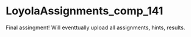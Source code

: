 # LoyolaAssignments_comp_141
Final assingment! Will eventtually upload all assignments, hints, results. 
